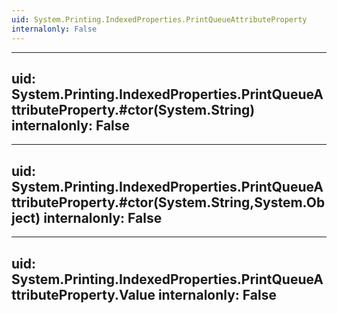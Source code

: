 ```yaml
---
uid: System.Printing.IndexedProperties.PrintQueueAttributeProperty
internalonly: False
---
```


---
uid: System.Printing.IndexedProperties.PrintQueueAttributeProperty.#ctor(System.String)
internalonly: False
---

---
uid: System.Printing.IndexedProperties.PrintQueueAttributeProperty.#ctor(System.String,System.Object)
internalonly: False
---

---
uid: System.Printing.IndexedProperties.PrintQueueAttributeProperty.Value
internalonly: False
---
